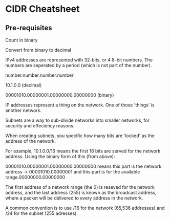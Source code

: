 # CIDR Cheatsheet

## Pre-requisites

Count in binary

Convert from binary to decimal

IPv4 addresses are represented with 32-bits, or 4 8-bit numbers. The numbers are seperated by a period (which is not part of the number).

number.number.number.number

10.1.0.0 (decimal)

00001010.00000001.00000000.00000000 (binary)

IP addresses represent a thing on the network. One of those 'things' is another network.

Subnets are a way to sub-divide networks into smaller networks, for security and effeciency reasons.

When creating subnets, you specific how many bits are 'locked' as the address of the network.

For example, 10.1.0.0/16 means the first 16 bits are served for the network address. Using the binary form of this (from above):

00001010.00000001.00000000.00000000 means this part is the network address -> 00001010.00000001 and this part is for the available range.00000000.00000000

The first address of a network range (the 0) is reseved for the network address, and the last address (255) is known as the broadcast address, where a packet will be delivered to every address in the network.

A common convention is to use /16 for the network (65,536 addresses) and /24 for the subnet (255 adresses).
